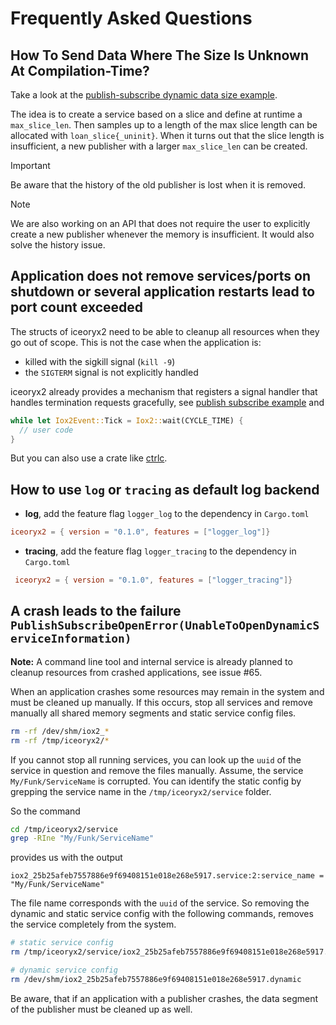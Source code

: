 # Frequently Asked Questions

## How To Send Data Where The Size Is Unknown At Compilation-Time?

Take a look at the
[publish-subscribe dynamic data size example](examples/rust/publish_subscribe_dynamic_data_size).

The idea is to create a service based on a slice and define at runtime a `max_slice_len`. Then
samples up to a length of the max slice length can be allocated with `loan_slice{_uninit}`. When it
turns out that the slice length is insufficient, a new publisher with a larger `max_slice_len` can
be created.

 > [!IMPORTANT]
 > Be aware that the history of the old publisher is lost when it is removed.

 > [!NOTE]
 > We are also working on an API that does not require the user to explicitly create a
 > new publisher whenever the memory is insufficient. It would also solve the
 > history issue.

## Application does not remove services/ports on shutdown or several application restarts lead to port count exceeded

The structs of iceoryx2 need to be able to cleanup all resources when they
go out of scope. This is not the case when the application is:

 * killed with the sigkill signal (`kill -9`)
 * the `SIGTERM` signal is not explicitly handled

iceoryx2 already provides a mechanism that registers a signal handler that
handles termination requests gracefully, see
[publish subscribe example](examples/rust/publish_subscribe) and

```rust
while let Iox2Event::Tick = Iox2::wait(CYCLE_TIME) {
  // user code
}
```

But you can also use a crate like [ctrlc](https://docs.rs/ctrlc/latest/ctrlc/).

## How to use `log` or `tracing` as default log backend

 * **log**, add the feature flag `logger_log` to the dependency in `Cargo.toml`

  ```toml
  iceoryx2 = { version = "0.1.0", features = ["logger_log"]}
  ```

 * **tracing**, add the feature flag `logger_tracing` to the dependency in `Cargo.toml`

 ```toml
  iceoryx2 = { version = "0.1.0", features = ["logger_tracing"]}
 ```

## A crash leads to the failure `PublishSubscribeOpenError(UnableToOpenDynamicServiceInformation)`

**Note:** A command line tool and internal service is already planned to cleanup
resources from crashed applications, see issue #65.

When an application crashes some resources may remain in the system and must be
cleaned up manually. If this occurs, stop all services and remove manually all
shared memory segments and static service config files.

```sh
rm -rf /dev/shm/iox2_*
rm -rf /tmp/iceoryx2/*
```

If you cannot stop all running services, you can look up the `uuid` of the service
in question and remove the files manually.
Assume, the service `My/Funk/ServiceName` is corrupted. You can identify the static
config by grepping the service name in the `/tmp/iceoryx2/service` folder.

So the command
```sh
cd /tmp/iceoryx2/service
grep -RIne "My/Funk/ServiceName"
```
provides us with the output
```
iox2_25b25afeb7557886e9f69408151e018e268e5917.service:2:service_name = "My/Funk/ServiceName"
```

The file name corresponds with the `uuid` of the service. So removing the dynamic and
static service config with the following commands, removes the service completely from
the system.
```sh
# static service config
rm /tmp/iceoryx2/service/iox2_25b25afeb7557886e9f69408151e018e268e5917.service

# dynamic service config
rm /dev/shm/iox2_25b25afeb7557886e9f69408151e018e268e5917.dynamic
```

Be aware, that if an application with a publisher crashes, the data segment of the
publisher must be cleaned up as well.
